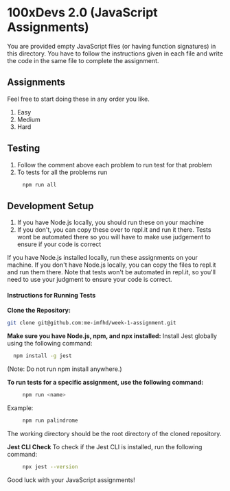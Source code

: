 # 100xDevs 2.0 (JavaScript Assignments)

You are provided empty JavaScript files (or having function signatures) in this directory. 
You have to follow the instructions given in each file and write the code in the same file to complete the assignment.

## Assignments
Feel free to start doing these in any order you like.
1. Easy
2. Medium
3. Hard

## Testing
1. Follow the comment above each problem to run test for that problem
3. To tests for all the problems run
```bash
     npm run all
  ```   
## Development Setup
1. If you have Node.js locally, you should run these on your machine 
2. If you don't, you can copy these over to repl.it and run it there. Tests wont be automated there so you will have to make use judgement to ensure if your code is correct

If you have Node.js installed locally, run these assignments on your machine.
If you don't have Node.js locally, you can copy the files to repl.it and run them there. Note that tests won't be automated in repl.it, so you'll need to use your judgment to ensure your code is correct.

#### Instructions for Running Tests
 **Clone the Repository:**
   ```bash
   git clone git@github.com:me-imfhd/week-1-assignment.git
```
**Make sure you have Node.js, npm, and npx installed:**
  Install Jest globally using the following command:
   ```bash
     npm install -g jest
  ```
(Note: Do not run npm install anywhere.)

**To run tests for a specific assignment, use the following command:**
```bash
     npm run <name>
  ```
Example:
```bash
     npm run palindrome
  ```
The working directory should be the root directory of the cloned repository.

**Jest CLI Check**
To check if the Jest CLI is installed, run the following command:
```bash
     npx jest --version
  ```
Good luck with your JavaScript assignments!


